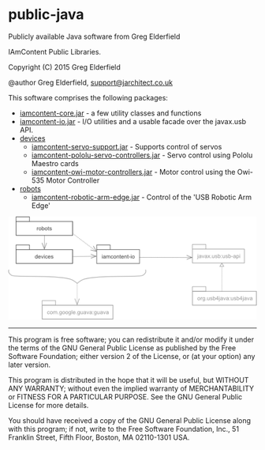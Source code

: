 # public-java
Publicly available Java software from Greg Elderfield

IAmContent Public Libraries.

Copyright (C) 2015 Greg Elderfield

@author Greg Elderfield, support@jarchitect.co.uk

This software comprises the following packages:

* [iamcontent-core.jar](iamcontent-core) - a few utility classes and functions
* [iamcontent-io.jar](iamcontent-io) - I/O utilities and a usable facade over the javax.usb API.
* [devices](devices)
  * [iamcontent-servo-support.jar](devices/iamcontent-servo-support) -  Supports control of servos
  * [iamcontent-pololu-servo-controllers.jar](devices/iamcontent-pololu-servo-controllers) -  Servo control using Pololu Maestro cards
  * [iamcontent-owi-motor-controllers.jar](devices/iamcontent-owi-motor-controllers) -  Motor control using the Owi-535 Motor Controller
* [robots](robots)
  * [iamcontent-robotic-arm-edge.jar](robots/iamcontent-robotic-arm-edge) -  Control of the 'USB Robotic Arm Edge'


![Package Diagram](src/site/uml/public-java-maven-projects.png)

---

This program is free software; you can redistribute it and/or modify it under the terms of the GNU General Public License as published by the Free Software Foundation; either version 2 of the License, or (at your option) any later version.

This program is distributed in the hope that it will be useful, but WITHOUT ANY WARRANTY; without even the implied warranty of MERCHANTABILITY or FITNESS FOR A PARTICULAR PURPOSE. See the GNU General Public License for more details.

You should have received a copy of the GNU General Public License along with this program; if not, write to the Free Software Foundation, Inc., 51 Franklin Street, Fifth Floor, Boston, MA 02110-1301 USA.
